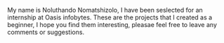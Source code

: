 My name is Noluthando Nomatshizolo, I have been seslected for an internship at Oasis infobytes. These are the projects that I created as a beginner, I hope you find them interesting, pleasae feel free to leave any comments or suggestions.

